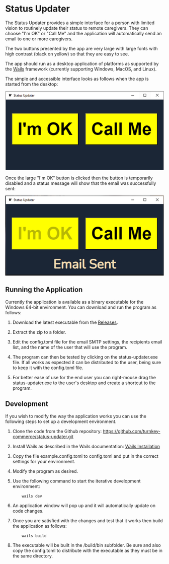 # Status Updater

The Status Updater provides a simple interface for a person
with limited vision to routinely update their status to
remote caregivers. They can choose "I'm OK" or "Call Me"
and the application will automatically send an email to one
or more caregivers.

The two buttons presented by the app are very large with
large fonts with high contrast (black on yellow) so that
they are easy to see.

The app should run as a desktop application of platforms
as supported by the [Wails](https://wails.io/) framework
(currently supporting Windows, MacOS, and Linux).

The simple and accessible interface looks as follows when
the app is started from the desktop:

![App at Startup](https://github.com/turnkey-commerce/status-updater/blob/master/screenshots/status-updater-screen1.png)

Once the large "I'm OK" button is clicked
then the button is temporarily disabled
and a status message will show that the
email was successfully sent:

![App after button pressed](https://github.com/turnkey-commerce/status-updater/blob/master/screenshots/status-updater-screen2.png)

## Running the Application

Currently the application is available as a binary
executable for the Windows 64-bit environment. You can
download and run the program as follows:

1. Download the latest executable from the
[Releases](https://github.com/turnkey-commerce/status-updater/releases).

2. Extract the zip to a folder.

3. Edit the config.toml file for the email SMTP
settings, the recipients email list, and the name of
the user that will use the program.

4. The program can then be tested by clicking on the
status-updater.exe file.  If all works as expected
it can be distributed to the user, being sure to
keep it with the config.toml file.

5. For better ease of use for the end user you can
right-mouse drag the status-updater.exe to the user's
desktop and create a shortcut to the program.

## Development

If you wish to modify the way the application works you can use the following steps to set up a development environment.

1. Clone the code from the Github repository:
<https://github.com/turnkey-commerce/status-updater.git>

2. Install Wails as described in the Wails documentation:
[Wails Installation](https://wails.io/docs/gettingstarted/installation)

3. Copy the file example.config.toml to config.toml and
put in the correct settings for your environment.

4. Modify the program as desired.

5. Use the following command to start the iterative
development environment:

    ```text
        wails dev
    ```

6. An application window will pop up and it will
automatically update on code changes.

7. Once you are satisfied with the changes and test that
it works then build the application as follows:

    ```text
        wails build
    ```

8. The executable will be built in the /build/bin subfolder.
Be sure and also copy the config.toml to distribute with the
executable as they must be in the same directory.
